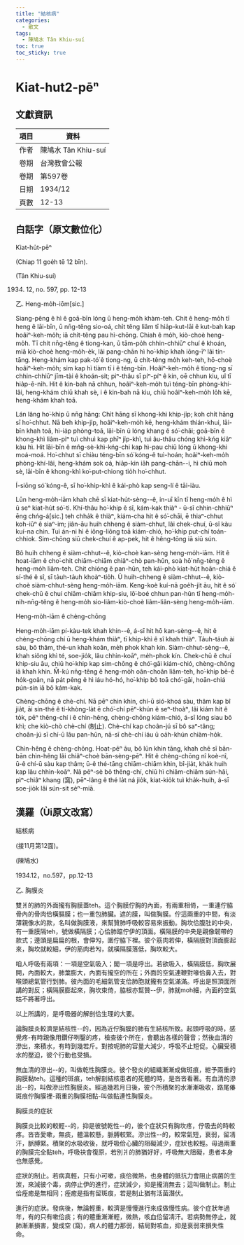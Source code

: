 ```yaml
---
title: "結核病"
categories:
  - 散文
tags:
  - 陳鳩水 Tân Khiu-suí
toc: true
toc_sticky: true
---
```


# Kiat-hut2-pēⁿ

## 文獻資訊

| 項目 | 資料 |
|---|---|
| 作者 | 陳鳩水 Tân Khiu-suí |
| 卷期 | 台灣教會公報 |
| 卷期 | 第597卷 |
| 日期 | 1934/12 |
| 頁數 | 12-13 |

## 白話字（原文數位化）

Kiat-hu̍t-pēⁿ

(Chiap 11 goe̍h tē 12 bīn).

(Tân Khiu-suí)

1934. 12, no. 597, pp. 12-13

乙. Heng-mo̍h-iōm[sic.]

Siang-pêng ê hì ê goā-bīn lóng ū heng-mo̍h khàm-teh. Chit ê heng-mo̍h tī heng ê lāi-bīn, ū nn̄g-têng sio-oá, chi̍t têng liâm tī hia̍p-kut-lāi ê kut-bah kap hoâiⁿ-keh-mo̍h; iā chi̍t-têng pau hì-chōng. Chiah ê mo̍h, kiò-choè heng-mo̍h. Tī chit nn̄g-têng ê tiong-kan, ū tām-po̍h chhin-chhiūⁿ chuí ê khoán, miâ kiò-choè heng-mo̍h-e̍k, lâi pang-chān hì ho͘-khip khah iông-īⁿ lâi tín-tāng. Heng-khám kap pak-tó͘ ê tiong-ng, ū chi̍t-têng mo̍h keh-teh, hō-choè hoâiⁿ-keh-mo̍h; sim kap hì tiàm tī i ê téng-bīn. Hoâiⁿ-keh-mo̍h ê tiong-ng sī chhin-chhiūⁿ jīm-tài ê khoán-sit; piⁿ-thâu sī píⁿ-píⁿ ê kin, oē chhun kiu, uî tī hia̍p-ē-ni̍h. Hit ê kin-bah nā chhun, hoâiⁿ-keh-mo̍h tuì téng-bīn phòng-khí-lâi, heng-khám chiū khah sè, i ê kin-bah nā kiu, chiū hoâiⁿ-keh-mo̍h lo̍h kē, heng-khám khah toā.

Lán lâng ho͘-khip ū nn̄g hāng: Chi̍t hāng sī khong-khì khip-ji̍p; koh chi̍t hāng sī ho͘-chhut. Nā beh khip-ji̍p, hoâiⁿ-keh-mo̍h kē, heng-khám thián-khui, lāi-bīn khah toā, hì-ia̍p phòng-toā, lāi-bīn ū lóng khang ê só͘-chāi; goā-bīn ê khong-khì liâm-piⁿ tuì chhuì kap phīⁿ ji̍p-khì, tuì âu-thâu chóng khì-kńg kiâⁿ kàu hì. Hit lāi-bīn ê mn̂g-sè-khì-kńg-chi kap hì-pau chiū lóng ū khong-khì moá-moá. Ho͘-chhut sī chiàu téng-bīn só͘ kóng-ê tuì-hoán; hoâiⁿ-keh-mo̍h phòng-khí-lâi, heng-khám sok oá, hia̍p-kin ia̍h pang-chān--i, hì chiū moh sè, lāi-bīn ê khong-khì ko͘-put-chiong tio̍h ho͘-chhut.

Í-siōng só͘ kóng-ê, sī ho͘-khip-khì ê kái-phò kap seng-lí ê tāi-iàu.

Lūn heng-mo̍h-iām khah chē sī kiat-hu̍t-sèng--ê, in-uī kīn tī heng-mo̍h ê hì ū seⁿ kiat-hu̍t só͘-tì. Khí-thâu ho͘-khip ê sî, kám-kak thiàⁿ - ū-sî chhin-chhiūⁿ ēng chńg-á[sic.] teh chha̍k ê thiàⁿ, kiám-cha hit ê só͘-chāi, ē thiaⁿ-chhut koh-iūⁿ ê siaⁿ-im; jiân-āu huih chheng ê siàm-chhut, lâi chek-chuí, ū-sî kàu kuí-na chin. Tuì án-ni hì ê iông-liông toā kiám-chió, ho͘-khip put-chí toán-chhiok. Sim-chōng siū chek-chuí ê ap-pek, hit ê hêng-tōng iā siū sún.

Bô huih chheng ê siàm-chhut--ê, kiò-choè kan-sèng heng-mo̍h-iām. Hit ê hoat-iām ê cho͘-chit chiām-chiām chiâⁿ-chò pan-hûn, soà hō͘ nn̄g-têng ê heng-mo̍h liâm-teh. Chit chióng ê pan-hûn, teh kái-phò kiat-hu̍t hoān-chiá ê sí-thé ê sî, sī ta̍uh-ta̍uh khoàⁿ-tio̍h. Ū huih-chheng ê siàm-chhut--ê, kiò-choè siàm-chhut-sèng heng-mo̍h-iām. Keng-koè kuí-nā goe̍h-ji̍t āu, hit ê só͘ chek-chū ê chuí chiām-chiām khip-siu, lō͘-boé chhun pan-hûn tī heng-mo̍h-nih-nn̄g-têng ê heng-mo̍h sio-liâm-kiò-choè liâm-liân-sèng heng-mo̍h-iām.

Heng-mo̍h-iām ê chèng-chōng

Heng-mo̍h-iām pí-kàu-tek khah khin--ê, á-sī hit hō kan-sèng--ê, hit ê chèng-chōng chí ū heng-khám thiàⁿ, tī khip-khì ê sî khah thiàⁿ. Ta̍uh-ta̍uh ài sàu, bô thâm, thé-un khah koân, me̍h phok khah kín. Siàm-chhut-sèng--ê, khah siông khì té, soe-jio̍k, lâu chhìn-koāⁿ, me̍h-phok kín. Chek-chū ê chuí khip-siu āu, chiū ho͘-khip kap sim-chōng ê chó͘-gāi kiám-chió, chèng-chōng iā khah khin. M̄-kú nn̄g-têng ê heng-mo̍h oân-choân liâm-teh, ho͘-khip bē-ē ho̍k-goân, nā pa̍t pêng ê hì iáu hó-hó, ho͘-khip bô toā chó͘-gāi, hoān-chiá pún-sin iā bô kám-kak.

Chèng-chōng ê chè-chí. Nā pēⁿ chin khin, chí-ū sió-khoá sàu, thâm kap bî jia̍t, āi sin-thé ê tí-khòng-la̍t ē chó͘-chí pēⁿ-khún ê seⁿ-thoàⁿ, lâi kiám hit ê to̍k, pēⁿ thêng-chí i ê chìn-hêng, chèng-chōng kiám-chió, á-sī lóng siau bô khì; che kiò-chò chè-chí (制止). Chè-chí kap choân-jú sī bô saⁿ-tâng; choân-jú sī chí-ū lâu pan-hûn, nā-sī chè-chí iáu ū oa̍h-khún chiàm-ho̍k.

Chìn-hêng ê chèng-chōng. Hoat-pēⁿ āu, bô lūn khin tāng, khah chē sī bān-bān chìn-hêng lâi chiâⁿ-choè bān-sèng-pēⁿ. Hit ê chèng-chōng nî koè-nî, ū-ê chí-ū sàu kap thâm; ū-ê thé-tāng chiām-chiām khin, bî-jia̍t, kha̍k huih kap lâu chhìn-koāⁿ. Nā pēⁿ-sè bô thêng-chí, chiū hì chiām-chiām sún-hāi, pìⁿ-chiâⁿ khang (窩), pēⁿ-lâng ê thé la̍t ná jio̍k, kiat-kio̍k tuì kha̍k-huih, á-sī soe-jio̍k lâi sún-sit sèⁿ-miā.

## 漢羅（Ùi原文改寫）

結核病

(接11月第12面)。

(陳鳩水)

1934.12，no.597，pp.12-13

乙. 胸膜炎

雙爿的肺的外面攏有胸膜蓋teh。這个胸膜佇胸的內面，有兩重相倚，一重連佇脇骨內的骨肉佮橫膈膜；也一重包肺臟。遮的膜，叫做胸膜。佇這兩重的中間，有淡薄親像水的款，名叫做胸膜液，來幫贊肺呼吸較容易來振動。胸坎佮腹肚的中央，有一重膜隔teh，號做橫隔膜；心佮肺踮佇伊的頂面。橫隔膜的中央是親像韌帶的款式；邊頭是扁扁的根，會伸勼，圍佇脇下裡。彼个筋肉若伸，橫隔膜對頂面膨起來，胸坎就較細，伊的筋肉若勼，就橫隔膜落低，胸坎較大。

咱人呼吸有兩項：一項是空氣吸入；閣一項是呼出。若欲吸入，橫隔膜低，胸坎展開，內面較大，肺葉膨大，內面有攏空的所在；外面的空氣連鞭對喙佮鼻入去，對喉頭總氣管行到肺。彼內面的毛細氣管支佮肺胞就攏有空氣滿滿。呼出是照頂面所講的對反；橫隔膜膨起來，胸坎束倚，脇根亦幫贊--伊，肺就moh細，內面的空氣姑不將著呼出。

以上所講的，是呼吸器的解剖佮生理的大要。

論胸膜炎較濟是結核性--的，因為近佇胸膜的肺有生結核所致。起頭呼吸的時，感覺疼-有時親像用鑽仔咧鑿的疼，檢查彼个所在，會聽出各樣的聲音；然後血清的滲出，來積水，有時到幾若斤。對按呢肺的容量大減少，呼吸不止短促。心臟受積水的壓迫，彼个行動也受損。

無血清的滲出--的，叫做乾性胸膜炎。彼个發炎的組織漸漸成做斑痕，紲予兩重的胸膜黏teh。這種的斑痕，teh解剖結核患者的死體的時，是沓沓看著。有血清的滲出--的，叫做滲出性胸膜炎。經過幾若月日後，彼个所積聚的水漸漸吸收，路尾偆斑痕佇胸膜裡-兩重的胸膜相黏-叫做黏連性胸膜炎。

胸膜炎的症狀

胸膜炎比較的較輕--的，抑是彼號乾性--的，彼个症狀只有胸坎疼，佇吸去的時較疼。沓沓愛嗽，無痰，體溫較懸，脈膊較緊。滲出性--的，較常氣短，衰弱，留凊汗，脈膊緊。積聚的水吸收後，就呼吸佮心臟的阻礙減少，症狀也較輕。毋過兩重的胸膜完全黏teh，呼吸袂會復原，若別爿的肺猶好好，呼吸無大阻礙，患者本身也無感覺。

症狀的制止。若病真輕，只有小可嗽，痰佮微熱，也身體的抵抗力會阻止病菌的生湠，來減彼个毒，病停止伊的進行，症狀減少，抑是攏消無去；這叫做制止。制止佮痊癒是無相同；痊癒是指有留斑痕，若是制止猶有活菌潛伏。

進行的症狀。發病後，無論輕重，較濟是慢慢進行來成做慢性病。彼个症狀年過年，有的只有嗽佮痰；有的體重漸漸輕，微熱，咳血佮留凊汗。若病勢無停止，就肺漸漸損害，變成空 (窩)，病人的體力那弱，結局對咳血，抑是衰弱來損失性命。
